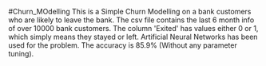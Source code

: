 #Churn_MOdelling
This is a Simple Churn Modelling on a bank customers who are likely to leave the bank.
The csv file contains the last 6 month info of over 10000 bank customers.
The column 'Exited' has values either 0 or 1, which simply means they stayed or left.
Artificial Neural Networks has been used for the problem.
The accuracy is 85.9% (Without any parameter tuning).
